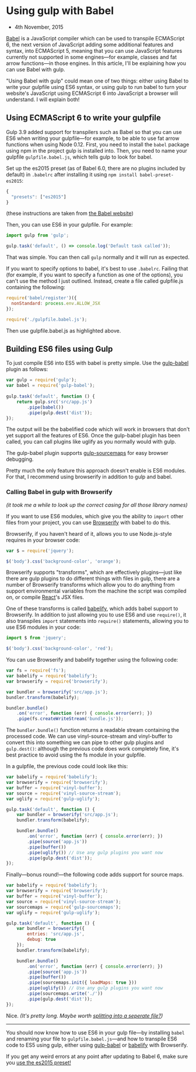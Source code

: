 # Using gulp with Babel
- 4th November, 2015

[Babel] is a JavaScript compiler which can be used to transpile ECMAScript 6, the next version of JavaScript adding some additional features and syntax, into ECMAScript 5, meaning that you can use JavaScript features currently not supported in some engines—for example, classes and fat arrow functions—in those engines. In this article, I'll be explaining how you can use Babel with gulp.

"Using Babel with gulp" could mean one of two things: either using Babel to write your gulpfile using ES6 syntax, or using gulp to run babel to turn your website's JavaScript using ECMAScript 6 into JavaScript a browser will understand. I will explain both!

## Using ECMAScript 6 to write your gulpfile

Gulp 3.9 added support for transpilers such as Babel so that you can use ES6 when writing your gulpfile—for example, to be able to use fat arrow functions when using Node 0.12. First, you need to install the `babel` package using npm in the project gulp is installed into. Then, you need to name your gulpfile `gulpfile.babel.js`, which tells gulp to look for babel.

Set up the es2015 preset (as of Babel 6.0, there are no plugins included by default) in `.babelrc` after installing it using `npm install babel-preset-es2015`:

```javascript
{
  "presets": ["es2015"]
}
```

(these instructions are taken from [the Babel website][es2015])

Then, you can use ES6 in your gulpfile. For example:

```javascript
import gulp from 'gulp';

gulp.task('default', () => console.log('Default task called'));
```

That was simple. You can then call `gulp` normally and it will run as expected.

If you want to specify options to babel, it's best to use `.babelrc`. Failing that (for example, if you want to specify a function as one of the options), you can't use the method I just outlined. Instead, create a file called gulpfile.js containing the following:

```javascript
require('babel/register')({
  nonStandard: process.env.ALLOW_JSX
});

require('./gulpfile.babel.js');
```

Then use gulpfile.babel.js as highlighted above.

## Building ES6 files using Gulp

To just compile ES6 into ES5 with babel is pretty simple. Use the [gulp-babel] plugin as follows:

```javascript
var gulp = require('gulp');
var babel = require('gulp-babel');
 
gulp.task('default', function () {
    return gulp.src('src/app.js')
        .pipe(babel())
        .pipe(gulp.dest('dist'));
});
```

The output will be the babelified code which will work in browsers that don't yet support all the features of ES6. Once the gulp-babel plugin has been called, you can call plugins like uglify as you normally would with gulp.

The gulp-babel plugin supports [gulp-sourcemaps] for easy browser debugging.

Pretty much the only feature this approach doesn't enable is ES6 modules. For that, I recommend using browserify in addition to gulp and babel.


### Calling Babel in gulp with Browserify

_(it took me a while to look up the correct casing for all those library names)_

If you want to use ES6 modules, which give you the ability to `import` other files from your project, you can use [Browserify] with babel to do this.

Browserify, if you haven't heard of it, allows you to use Node.js-style requires in your browser code:

```javascript
var $ = require('jquery');

$('body').css('background-color', 'orange');
```

Browserify supports "transforms", which are effectively plugins—just like there are gulp plugins to do different things with files in gulp, there are a number of Browserify transforms which allow you to do anything from support environmental variables from the machine the script was compiled on, or compile [React]'s JSX files.

One of these transforms is called [babelify], which adds babel support to Browserify. In addition to just allowing you to use ES6 and use `require()`, it also transpiles `import` statements into `require()` statements, allowing you to use ES6 modules in your code:

```javascript
import $ from 'jquery';

$('body').css('background-color', 'red');
```

You can use Browserify and babelify together using the following code:

```javascript
var fs = require('fs');
var babelify = require('babelify');
var browserify = require('browserify');

var bundler = browserify('src/app.js');
bundler.transform(babelify);

bundler.bundle()
	.on('error', function (err) { console.error(err); })
	.pipe(fs.createWriteStream('bundle.js'));
```

The `bundler.bundle()` function returns a readable stream containing the processed code. We can use vinyl-source-stream and vinyl-buffer to convert this into something we can pipe to other gulp plugins and `gulp.dest()`: although the previous code does work completely fine, it's best practice to avoid using the fs module in your gulpfile.

In a gulpfile, the previous code could look like this:	

```javascript
var babelify = require('babelify');
var browserify = require('browserify');
var buffer = require('vinyl-buffer');
var source = require('vinyl-source-stream');
var uglify = require('gulp-uglify');

gulp.task('default', function () {
	var bundler = browserify('src/app.js');
	bundler.transform(babelify);

	bundler.bundle()
		.on('error', function (err) { console.error(err); })
		.pipe(source('app.js'))
		.pipe(buffer())
		.pipe(uglify()) // Use any gulp plugins you want now
		.pipe(gulp.dest('dist'));
});
```

Finally—bonus round!—the following code adds support for source maps.

```javascript
var babelify = require('babelify');
var browserify = require('browserify');
var buffer = require('vinyl-buffer');
var source = require('vinyl-source-stream');
var sourcemaps = require('gulp-sourcemaps');
var uglify = require('gulp-uglify');

gulp.task('default', function () {
	var bundler = browserify({
		entries: 'src/app.js',
		debug: true
	});
	bundler.transform(babelify);

	bundler.bundle()
		.on('error', function (err) { console.error(err); })
		.pipe(source('app.js'))
		.pipe(buffer())
		.pipe(sourcemaps.init({ loadMaps: true }))
		.pipe(uglify()) // Use any gulp plugins you want now
		.pipe(sourcemaps.write('./'))
		.pipe(gulp.dest('dist'));
});
```

Nice. _(It's pretty long. Maybe worth [splitting into a seperate file?])_

---

You should now know how to use ES6 in your gulp file—by installing `babel` and renaming your file to `gulpfile.babel.js`—and how to transpile ES6 code to ES5 using gulp, either using [gulp-babel] or [babelify] with Browserify.

If you get any weird errors at any point after updating to Babel 6, make sure you [use the es2015 preset!][es2015]


[Babel]: http://babeljs.io/
[gulp-babel]: https://www.npmjs.com/package/gulp-babel
[gulp-sourcemaps]: https://www.npmjs.com/package/gulp-sourcemaps
[Browserify]: http://browserify.org
[React]: https://facebook.github.io/react/
[babelify]: https://github.com/babel/babelify
[splitting into a seperate file?]: http://macr.ae/article/splitting-gulpfile-multiple-files.html
[es2015]: https://babeljs.io/docs/plugins/preset-es2015/